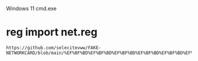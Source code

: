 Windows 11
cmd.exe
# reg import net.reg

  ```
  https://github.com/selecitevww/FAKE-NETWORKCARD/blob/main/%EF%BF%BD%EF%BF%BD%EF%BF%BD%EF%BF%BD%EF%BF%BD%EF%BF%BD%EF%BF%BD/net.reg
  ```
